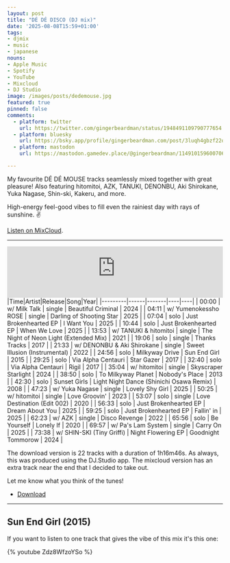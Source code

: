 ```yaml
---
layout: post
title: "DÉ DÉ DISCO (DJ mix)"
date: '2025-08-08T15:59+01:00'
tags:
- djmix
- music
- japanese
nouns:
- Apple Music
- Spotify
- YouTube
- Mixcloud
- DJ Studio
image: /images/posts/dedemouse.jpg
featured: true
pinned: false
comments:
  - platform: twitter
    url: https://twitter.com/gingerbeardman/status/1948491109790777654
  - platform: bluesky
    url: https://bsky.app/profile/gingerbeardman.com/post/3luqh4gbzf22q
  - platform: mastodon
    url: https://mastodon.gamedev.place/@gingerbeardman/114910159600706717

---
```


My favourite DÉ DÉ MOUSE tracks seamlessly mixed together with great pleasure! Also featuring hitomitoi, AZK, TANUKI, DENONBU, Aki Shirokane, Yuka Nagase, Shin-ski, Kakeru, and more.

High-energy feel-good vibes to fill even the rainiest day with rays of sunshine. ✌️

[Listen on MixCloud](https://www.mixcloud.com/gingerbeardman/de-de-mouse-disco/).

----

<iframe width="100%" height="120" src="https://player-widget.mixcloud.com/widget/iframe/?hide_cover=1&feed=%2Fgingerbeardman%2Fde-de-mouse-disco%2F" frameborder="0" ></iframe>

<div class="table-wrapper" markdown="block">
|Time|Artist|Release|Song|Year|
|---------|------|-------|----|----|
| 00:00 | w/ Milk Talk | single | Beautiful Criminal | 2024 |
| 04:11 | w/ Yumenokessho ROSE | single | Darling of Shooting Star | 2025 |
| 07:04 | solo | Just Brokenhearted EP | I Want You | 2025 |
| 10:44 | solo | Just Brokenhearted EP | When We Love | 2025 |
| 13:53 | w/ TANUKI & hitomitoi | single | The Night of Neon Light (Extended Mix) | 2021 |
| 19:06 | solo | single | Thanks Tracks | 2017 |
| 21:33 | w/ DENONBU & Aki Shirokane | single | Sweet Illusion (Instrumental) | 2022 |
| 24:56 | solo | Milkyway Drive | Sun End Girl | 2015 |
| 29:25 | solo | Via Alpha Centauri | Star Gazer | 2017 |
| 32:40 | solo | Via Alpha Centauri | Rigil | 2017 |
| 35:04 | w/ hitomitoi | single | Skyscraper Starlight | 2024 |
| 38:50 | solo | To Milkyway Planet | Nobody's Place | 2013 |
| 42:30 | solo | Sunset Girls | Light Night Dance (Shinichi Osawa Remix) | 2008 |
| 47:23 | w/ Yuka Nagase | single | Lovely Shy Girl | 2025 |
| 50:25 | w/ hitomitoi | single | Love Groovin' | 2023 |
| 53:07 | solo | single | Love Destination (Edit 002) | 2020 |
| 56:33 | solo | Just Brokenhearted EP | Dream About You | 2025 |
| 59:25 | solo | Just Brokenhearted EP | Fallin' in | 2025 |
| 62:23 | w/ AZK | single | Disco Revenge | 2022 |
| 65:56 | solo | Be Yourself | Lonely If | 2020 |
| 69:57 | w/ Pa's Lam System | single | Carry On | 2025 |
| 73:38 | w/ SHIN-SKI (Tiny Griffi) | Night Flowering EP | Goodnight Tommorow | 2024 |

</div>

The download version is 22 tracks with a duration of 1h16m46s. As always, this was produced using the DJ.Studio app. The mixcloud version has an extra track near the end that I decided to take out.

Let me know what you think of the tunes!

- [Download](https://mega.nz/folder/UkokGISS#zZHaUOzcD1KmNY_yNbzwXQ)

----

## Sun End Girl (2015)

If you want to listen to one track that gives the vibe of this mix it's this one:

{% youtube Zdz8WfzoYSo  %}
